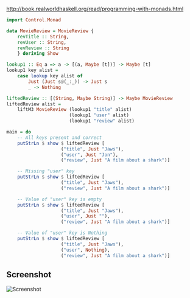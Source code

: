 
http://book.realworldhaskell.org/read/programming-with-monads.html

```Haskell
import Control.Monad

data MovieReview = MovieReview {
	revTitle :: String,
	revUser :: String,
	revReview :: String
	} deriving Show

lookup1 :: Eq a => a -> [(a, Maybe [t])] -> Maybe [t]
lookup1 key alist =
	case lookup key alist of
		Just (Just s@(_:_)) -> Just s
		_ -> Nothing

liftedReview :: [(String, Maybe String)] -> Maybe MovieReview
liftedReview alist =
    liftM3 MovieReview (lookup1 "title" alist)
                       (lookup1 "user" alist)
                       (lookup1 "review" alist)

main = do
	-- All keys present and correct
	putStrLn $ show $ liftedReview [
					("title", Just "Jaws"),
					("user", Just "Jon"),
					("review", Just "A film about a shark")]

	-- Missing "user" key
	putStrLn $ show $ liftedReview [
					("title", Just "Jaws"),
					("review", Just "A film about a shark")]

	-- Value of "user" key is empty
	putStrLn $ show $ liftedReview [
					("title", Just "Jaws"),
					("user", Just ""),
					("review", Just "A film about a shark")]

	-- Value of "user" key is Nothing
	putStrLn $ show $ liftedReview [
					("title", Just "Jaws"),
					("user", Nothing),
					("review", Just "A film about a shark")]
```

## Screenshot

![Screenshot](https://raw.githubusercontent.com/taylorjg/Monads/master/Images/MaybeMovieReview.png "Screenshot")
